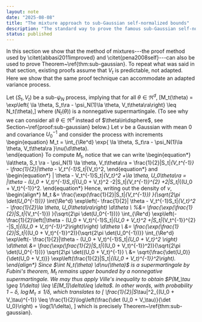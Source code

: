 ```yaml
---
layout: note 
date: "2025-08-08" 
title: "The mixture approach to sub-Gaussian self-normalized bounds"
description: "The standard way to prove the famous sub-Gaussian self-normalized bound"
status: published
---
```


In this section we show that the method of mixtures---the proof method used by \citet{abbasi2011improved} and \citet{pena2008self}---can also be used to prove Theorem~\ref{thm:sub-gaussian}. To repeat what was said in that section, existing proofs assume that $V_t$ is predictable, not adapted. Here we show that the same proof technique can accommodate an adapted variance process. 

Let $(S_t,V_t)$ be a sub-$\psi_N$ process, implying that for all $\theta\in\Re^d$,
\[M_t(\theta) = \exp\left\{ \la \theta, S_t\ra - \psi_N(1)\la \theta, V_t\theta\ra\right\} \leq N_t(\theta),\]
where $(N_t(\theta))$ is a nonnegative supermartingale. (To see why we can consider all $\theta\in\Re^d$ instead of $\theta\in\dsphere$, see Section~\ref{proof:sub-gaussian} below.) Let $\nu$ be a Gaussian with mean 0 and covariance $U_0^{-1}$ and consider the process with increments
\begin{equation}
    M_t = \int_{\Re^d} \exp\{  \la \theta, S_t\ra - \psi_N(1)\la \theta, V_t\theta\ra \}\nu(\d\theta).  
\end{equation}
To compute $M_t$, notice that we can write 
\begin{equation*}
    \la\theta, S_t \ra - \psi_N(1) \la \theta, V_t\theta\ra = \frac{1}{2}\|S_t\|_{V_t^{-1}} - \frac{1}{2}\|\theta - V_t^{-1}S_t\|_{V_t}^2, 
\end{equation*}
and 
\begin{equation*}
  \| \theta - V_t^{-1}S_t\|_{V_t}^2 +\la \theta, U_0\theta\ra  = \|\theta - (U_0 + V_t)^{-1}S_t\|_{U_0 + V_t}^2 -2\|S_t\|_{V_t^{-1}}^{2} +2\|S_t\|_{(U_0 + V_t)^{-1}}^2. 
\end{equation*}
Hence, writing out the density of $\nu$,  
\begin{align*}
    M_t &= \frac{\exp(\frac{1}{2}\|S_t\|_{V_t^{-1}}) }{\sqrt{2\pi \det(U_0^{-1})}} \int_{\Re^d} \exp\left(- \frac{1}{2}\| \theta - V_t^{-1}S_t\|_{V_t}^2 - \frac{1}{2}\la \theta, U_0\theta\ra\right) \d\theta  \\ 
    %&= \frac{\exp(\frac{1}{2}\|S_t\|_{V_t^{-1}}) }{\sqrt{2\pi \det(U_0^{-1})}} \int_{\Re^d} \exp\left(- \frac{1}{2}\left(\|\theta - (U_0 + V_t)^{-1}S_t\|_{U_0 + V_t}^2 +\|S_t\|_{V_t^{-1}}^{2} -\|S_t\|_{(U_0 + V_t)^{-1}}^2\right)\right) \d\theta \\ 
    &= \frac{\exp(\frac{1}{2}\|S_t\|_{(U_0 + V_t)^{-1}}^2)}{\sqrt{2\pi \det(U_0^{-1})}} \int_{\Re^d} \exp\left(- \frac{1}{2}\|\theta - (U_0 + V_t)^{-1}S_t\|_{U_0 + V_t}^2  \right) \d\theta\\
    &= \frac{\exp(\frac{1}{2}\|S_t\|_{(U_0 + V_t)^{-1}}^2)}{\sqrt{2\pi \det(U_0^{-1})}} 
    \sqrt{2\pi \det((U_0 + V_t)^{-1}} \\ 
    &= \sqrt{\frac{\det(U_0)}{\det(U_0 + V_t)}} \exp\left(\frac{1}{2}\|S_t\|_{(U_0 + V_t)^{-1}}^2\right). 
\end{align*}
Since $\int N_t(\theta) \d\nu(\theta)$ is a supermartingale by Fubini's theorem, $M_t$ remains upper bounded by a nonnegative supermartingale. We may thus apply Ville's inequality to obtain $P(M_\tau \geq 1/\delta) \leq \E[M_1]\delta\leq \delta$. In other words, with probability $1-\delta$, $\log M_\tau \leq 1/\delta$, which translates to 
\[
\frac{1}{2}\|S_\tau\|^2_{(U_0 + V_\tau)^{-1}} \leq \frac{1}{2}\log\left(\frac{\det (U_0 + V_\tau)}{\det U_0}\right) + \log(1/\delta),
\]
which is precisely Theorem~\ref{thm:sub-gaussian}. 

